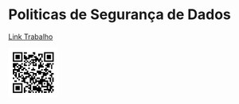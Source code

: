# Politicas de Segurança de Dados

[Link Trabalho](https://paulopc777.github.io/LGPD-ISO_Politics/)

<svg xmlns="http://www.w3.org/2000/svg" xmlns:xlink="http://www.w3.org/1999/xlink" version="1.1" width="100" height="100" viewBox="0 0 2000 2000" x="0" y="0" shape-rendering="crispEdges"><defs></defs><rect x="0" y="0" width="2000" height="2000" fill="#ffffff"></rect><rect x="629" y="173" width="57" height="57" fill="#000000"></rect><rect x="686" y="173" width="57" height="57" fill="#000000"></rect><rect x="971" y="173" width="57" height="57" fill="#000000"></rect><rect x="1028" y="173" width="57" height="57" fill="#000000"></rect><rect x="1028" y="230" width="57" height="57" fill="#000000"></rect><rect x="1199" y="230" width="57" height="57" fill="#000000"></rect><rect x="1256" y="230" width="57" height="57" fill="#000000"></rect><rect x="1313" y="230" width="57" height="57" fill="#000000"></rect><rect x="629" y="287" width="57" height="57" fill="#000000"></rect><rect x="800" y="287" width="57" height="57" fill="#000000"></rect><rect x="857" y="287" width="57" height="57" fill="#000000"></rect><rect x="914" y="287" width="57" height="57" fill="#000000"></rect><rect x="971" y="287" width="57" height="57" fill="#000000"></rect><rect x="1199" y="287" width="57" height="57" fill="#000000"></rect><rect x="1313" y="287" width="57" height="57" fill="#000000"></rect><rect x="629" y="344" width="57" height="57" fill="#000000"></rect><rect x="686" y="344" width="57" height="57" fill="#000000"></rect><rect x="800" y="344" width="57" height="57" fill="#000000"></rect><rect x="857" y="344" width="57" height="57" fill="#000000"></rect><rect x="914" y="344" width="57" height="57" fill="#000000"></rect><rect x="1028" y="344" width="57" height="57" fill="#000000"></rect><rect x="1085" y="344" width="57" height="57" fill="#000000"></rect><rect x="1313" y="344" width="57" height="57" fill="#000000"></rect><rect x="629" y="401" width="57" height="57" fill="#000000"></rect><rect x="686" y="401" width="57" height="57" fill="#000000"></rect><rect x="743" y="401" width="57" height="57" fill="#000000"></rect><rect x="800" y="401" width="57" height="57" fill="#000000"></rect><rect x="1085" y="401" width="57" height="57" fill="#000000"></rect><rect x="1142" y="401" width="57" height="57" fill="#000000"></rect><rect x="1256" y="401" width="57" height="57" fill="#000000"></rect><rect x="686" y="458" width="57" height="57" fill="#000000"></rect><rect x="914" y="458" width="57" height="57" fill="#000000"></rect><rect x="971" y="458" width="57" height="57" fill="#000000"></rect><rect x="1028" y="458" width="57" height="57" fill="#000000"></rect><rect x="1085" y="458" width="57" height="57" fill="#000000"></rect><rect x="1142" y="458" width="57" height="57" fill="#000000"></rect><rect x="1199" y="458" width="57" height="57" fill="#000000"></rect><rect x="1256" y="458" width="57" height="57" fill="#000000"></rect><rect x="629" y="515" width="57" height="57" fill="#000000"></rect><rect x="743" y="515" width="57" height="57" fill="#000000"></rect><rect x="857" y="515" width="57" height="57" fill="#000000"></rect><rect x="971" y="515" width="57" height="57" fill="#000000"></rect><rect x="1085" y="515" width="57" height="57" fill="#000000"></rect><rect x="1199" y="515" width="57" height="57" fill="#000000"></rect><rect x="1313" y="515" width="57" height="57" fill="#000000"></rect><rect x="686" y="572" width="57" height="57" fill="#000000"></rect><rect x="800" y="572" width="57" height="57" fill="#000000"></rect><rect x="914" y="572" width="57" height="57" fill="#000000"></rect><rect x="971" y="572" width="57" height="57" fill="#000000"></rect><rect x="1028" y="572" width="57" height="57" fill="#000000"></rect><rect x="1256" y="572" width="57" height="57" fill="#000000"></rect><rect x="173" y="629" width="57" height="57" fill="#000000"></rect><rect x="230" y="629" width="57" height="57" fill="#000000"></rect><rect x="287" y="629" width="57" height="57" fill="#000000"></rect><rect x="344" y="629" width="57" height="57" fill="#000000"></rect><rect x="515" y="629" width="57" height="57" fill="#000000"></rect><rect x="629" y="629" width="57" height="57" fill="#000000"></rect><rect x="857" y="629" width="57" height="57" fill="#000000"></rect><rect x="971" y="629" width="57" height="57" fill="#000000"></rect><rect x="1085" y="629" width="57" height="57" fill="#000000"></rect><rect x="1256" y="629" width="57" height="57" fill="#000000"></rect><rect x="1370" y="629" width="57" height="57" fill="#000000"></rect><rect x="1541" y="629" width="57" height="57" fill="#000000"></rect><rect x="1598" y="629" width="57" height="57" fill="#000000"></rect><rect x="1655" y="629" width="57" height="57" fill="#000000"></rect><rect x="1769" y="629" width="57" height="57" fill="#000000"></rect><rect x="173" y="686" width="57" height="57" fill="#000000"></rect><rect x="230" y="686" width="57" height="57" fill="#000000"></rect><rect x="287" y="686" width="57" height="57" fill="#000000"></rect><rect x="401" y="686" width="57" height="57" fill="#000000"></rect><rect x="458" y="686" width="57" height="57" fill="#000000"></rect><rect x="629" y="686" width="57" height="57" fill="#000000"></rect><rect x="686" y="686" width="57" height="57" fill="#000000"></rect><rect x="800" y="686" width="57" height="57" fill="#000000"></rect><rect x="971" y="686" width="57" height="57" fill="#000000"></rect><rect x="1028" y="686" width="57" height="57" fill="#000000"></rect><rect x="1085" y="686" width="57" height="57" fill="#000000"></rect><rect x="1199" y="686" width="57" height="57" fill="#000000"></rect><rect x="1256" y="686" width="57" height="57" fill="#000000"></rect><rect x="1313" y="686" width="57" height="57" fill="#000000"></rect><rect x="1484" y="686" width="57" height="57" fill="#000000"></rect><rect x="1541" y="686" width="57" height="57" fill="#000000"></rect><rect x="1598" y="686" width="57" height="57" fill="#000000"></rect><rect x="1712" y="686" width="57" height="57" fill="#000000"></rect><rect x="173" y="743" width="57" height="57" fill="#000000"></rect><rect x="230" y="743" width="57" height="57" fill="#000000"></rect><rect x="344" y="743" width="57" height="57" fill="#000000"></rect><rect x="458" y="743" width="57" height="57" fill="#000000"></rect><rect x="515" y="743" width="57" height="57" fill="#000000"></rect><rect x="1199" y="743" width="57" height="57" fill="#000000"></rect><rect x="1256" y="743" width="57" height="57" fill="#000000"></rect><rect x="1313" y="743" width="57" height="57" fill="#000000"></rect><rect x="1370" y="743" width="57" height="57" fill="#000000"></rect><rect x="1541" y="743" width="57" height="57" fill="#000000"></rect><rect x="1598" y="743" width="57" height="57" fill="#000000"></rect><rect x="1712" y="743" width="57" height="57" fill="#000000"></rect><rect x="230" y="800" width="57" height="57" fill="#000000"></rect><rect x="401" y="800" width="57" height="57" fill="#000000"></rect><rect x="458" y="800" width="57" height="57" fill="#000000"></rect><rect x="572" y="800" width="57" height="57" fill="#000000"></rect><rect x="629" y="800" width="57" height="57" fill="#000000"></rect><rect x="800" y="800" width="57" height="57" fill="#000000"></rect><rect x="971" y="800" width="57" height="57" fill="#000000"></rect><rect x="1199" y="800" width="57" height="57" fill="#000000"></rect><rect x="1484" y="800" width="57" height="57" fill="#000000"></rect><rect x="1712" y="800" width="57" height="57" fill="#000000"></rect><rect x="173" y="857" width="57" height="57" fill="#000000"></rect><rect x="230" y="857" width="57" height="57" fill="#000000"></rect><rect x="287" y="857" width="57" height="57" fill="#000000"></rect><rect x="344" y="857" width="57" height="57" fill="#000000"></rect><rect x="401" y="857" width="57" height="57" fill="#000000"></rect><rect x="515" y="857" width="57" height="57" fill="#000000"></rect><rect x="572" y="857" width="57" height="57" fill="#000000"></rect><rect x="686" y="857" width="57" height="57" fill="#000000"></rect><rect x="914" y="857" width="57" height="57" fill="#000000"></rect><rect x="971" y="857" width="57" height="57" fill="#000000"></rect><rect x="1028" y="857" width="57" height="57" fill="#000000"></rect><rect x="1313" y="857" width="57" height="57" fill="#000000"></rect><rect x="1427" y="857" width="57" height="57" fill="#000000"></rect><rect x="1484" y="857" width="57" height="57" fill="#000000"></rect><rect x="1541" y="857" width="57" height="57" fill="#000000"></rect><rect x="173" y="914" width="57" height="57" fill="#000000"></rect><rect x="344" y="914" width="57" height="57" fill="#000000"></rect><rect x="401" y="914" width="57" height="57" fill="#000000"></rect><rect x="743" y="914" width="57" height="57" fill="#000000"></rect><rect x="1142" y="914" width="57" height="57" fill="#000000"></rect><rect x="1199" y="914" width="57" height="57" fill="#000000"></rect><rect x="1256" y="914" width="57" height="57" fill="#000000"></rect><rect x="1484" y="914" width="57" height="57" fill="#000000"></rect><rect x="1598" y="914" width="57" height="57" fill="#000000"></rect><rect x="1655" y="914" width="57" height="57" fill="#000000"></rect><rect x="173" y="971" width="57" height="57" fill="#000000"></rect><rect x="230" y="971" width="57" height="57" fill="#000000"></rect><rect x="287" y="971" width="57" height="57" fill="#000000"></rect><rect x="458" y="971" width="57" height="57" fill="#000000"></rect><rect x="515" y="971" width="57" height="57" fill="#000000"></rect><rect x="629" y="971" width="57" height="57" fill="#000000"></rect><rect x="686" y="971" width="57" height="57" fill="#000000"></rect><rect x="743" y="971" width="57" height="57" fill="#000000"></rect><rect x="857" y="971" width="57" height="57" fill="#000000"></rect><rect x="914" y="971" width="57" height="57" fill="#000000"></rect><rect x="971" y="971" width="57" height="57" fill="#000000"></rect><rect x="1142" y="971" width="57" height="57" fill="#000000"></rect><rect x="1199" y="971" width="57" height="57" fill="#000000"></rect><rect x="1256" y="971" width="57" height="57" fill="#000000"></rect><rect x="1313" y="971" width="57" height="57" fill="#000000"></rect><rect x="1370" y="971" width="57" height="57" fill="#000000"></rect><rect x="1427" y="971" width="57" height="57" fill="#000000"></rect><rect x="1541" y="971" width="57" height="57" fill="#000000"></rect><rect x="1655" y="971" width="57" height="57" fill="#000000"></rect><rect x="173" y="1028" width="57" height="57" fill="#000000"></rect><rect x="287" y="1028" width="57" height="57" fill="#000000"></rect><rect x="401" y="1028" width="57" height="57" fill="#000000"></rect><rect x="629" y="1028" width="57" height="57" fill="#000000"></rect><rect x="686" y="1028" width="57" height="57" fill="#000000"></rect><rect x="743" y="1028" width="57" height="57" fill="#000000"></rect><rect x="800" y="1028" width="57" height="57" fill="#000000"></rect><rect x="971" y="1028" width="57" height="57" fill="#000000"></rect><rect x="1028" y="1028" width="57" height="57" fill="#000000"></rect><rect x="1085" y="1028" width="57" height="57" fill="#000000"></rect><rect x="1199" y="1028" width="57" height="57" fill="#000000"></rect><rect x="1256" y="1028" width="57" height="57" fill="#000000"></rect><rect x="1370" y="1028" width="57" height="57" fill="#000000"></rect><rect x="1427" y="1028" width="57" height="57" fill="#000000"></rect><rect x="1484" y="1028" width="57" height="57" fill="#000000"></rect><rect x="1541" y="1028" width="57" height="57" fill="#000000"></rect><rect x="1712" y="1028" width="57" height="57" fill="#000000"></rect><rect x="1769" y="1028" width="57" height="57" fill="#000000"></rect><rect x="230" y="1085" width="57" height="57" fill="#000000"></rect><rect x="287" y="1085" width="57" height="57" fill="#000000"></rect><rect x="401" y="1085" width="57" height="57" fill="#000000"></rect><rect x="515" y="1085" width="57" height="57" fill="#000000"></rect><rect x="800" y="1085" width="57" height="57" fill="#000000"></rect><rect x="857" y="1085" width="57" height="57" fill="#000000"></rect><rect x="971" y="1085" width="57" height="57" fill="#000000"></rect><rect x="1085" y="1085" width="57" height="57" fill="#000000"></rect><rect x="1370" y="1085" width="57" height="57" fill="#000000"></rect><rect x="1427" y="1085" width="57" height="57" fill="#000000"></rect><rect x="1484" y="1085" width="57" height="57" fill="#000000"></rect><rect x="1655" y="1085" width="57" height="57" fill="#000000"></rect><rect x="1712" y="1085" width="57" height="57" fill="#000000"></rect><rect x="287" y="1142" width="57" height="57" fill="#000000"></rect><rect x="401" y="1142" width="57" height="57" fill="#000000"></rect><rect x="458" y="1142" width="57" height="57" fill="#000000"></rect><rect x="572" y="1142" width="57" height="57" fill="#000000"></rect><rect x="686" y="1142" width="57" height="57" fill="#000000"></rect><rect x="743" y="1142" width="57" height="57" fill="#000000"></rect><rect x="800" y="1142" width="57" height="57" fill="#000000"></rect><rect x="914" y="1142" width="57" height="57" fill="#000000"></rect><rect x="1028" y="1142" width="57" height="57" fill="#000000"></rect><rect x="1313" y="1142" width="57" height="57" fill="#000000"></rect><rect x="1370" y="1142" width="57" height="57" fill="#000000"></rect><rect x="1712" y="1142" width="57" height="57" fill="#000000"></rect><rect x="173" y="1199" width="57" height="57" fill="#000000"></rect><rect x="344" y="1199" width="57" height="57" fill="#000000"></rect><rect x="515" y="1199" width="57" height="57" fill="#000000"></rect><rect x="572" y="1199" width="57" height="57" fill="#000000"></rect><rect x="629" y="1199" width="57" height="57" fill="#000000"></rect><rect x="686" y="1199" width="57" height="57" fill="#000000"></rect><rect x="857" y="1199" width="57" height="57" fill="#000000"></rect><rect x="914" y="1199" width="57" height="57" fill="#000000"></rect><rect x="971" y="1199" width="57" height="57" fill="#000000"></rect><rect x="1028" y="1199" width="57" height="57" fill="#000000"></rect><rect x="1142" y="1199" width="57" height="57" fill="#000000"></rect><rect x="1199" y="1199" width="57" height="57" fill="#000000"></rect><rect x="1313" y="1199" width="57" height="57" fill="#000000"></rect><rect x="1484" y="1199" width="57" height="57" fill="#000000"></rect><rect x="1598" y="1199" width="57" height="57" fill="#000000"></rect><rect x="1655" y="1199" width="57" height="57" fill="#000000"></rect><rect x="1769" y="1199" width="57" height="57" fill="#000000"></rect><rect x="401" y="1256" width="57" height="57" fill="#000000"></rect><rect x="572" y="1256" width="57" height="57" fill="#000000"></rect><rect x="629" y="1256" width="57" height="57" fill="#000000"></rect><rect x="857" y="1256" width="57" height="57" fill="#000000"></rect><rect x="914" y="1256" width="57" height="57" fill="#000000"></rect><rect x="971" y="1256" width="57" height="57" fill="#000000"></rect><rect x="1085" y="1256" width="57" height="57" fill="#000000"></rect><rect x="1256" y="1256" width="57" height="57" fill="#000000"></rect><rect x="1313" y="1256" width="57" height="57" fill="#000000"></rect><rect x="1370" y="1256" width="57" height="57" fill="#000000"></rect><rect x="1427" y="1256" width="57" height="57" fill="#000000"></rect><rect x="1655" y="1256" width="57" height="57" fill="#000000"></rect><rect x="1769" y="1256" width="57" height="57" fill="#000000"></rect><rect x="230" y="1313" width="57" height="57" fill="#000000"></rect><rect x="287" y="1313" width="57" height="57" fill="#000000"></rect><rect x="515" y="1313" width="57" height="57" fill="#000000"></rect><rect x="572" y="1313" width="57" height="57" fill="#000000"></rect><rect x="629" y="1313" width="57" height="57" fill="#000000"></rect><rect x="857" y="1313" width="57" height="57" fill="#000000"></rect><rect x="971" y="1313" width="57" height="57" fill="#000000"></rect><rect x="1085" y="1313" width="57" height="57" fill="#000000"></rect><rect x="1142" y="1313" width="57" height="57" fill="#000000"></rect><rect x="1199" y="1313" width="57" height="57" fill="#000000"></rect><rect x="1256" y="1313" width="57" height="57" fill="#000000"></rect><rect x="1313" y="1313" width="57" height="57" fill="#000000"></rect><rect x="1370" y="1313" width="57" height="57" fill="#000000"></rect><rect x="1427" y="1313" width="57" height="57" fill="#000000"></rect><rect x="1484" y="1313" width="57" height="57" fill="#000000"></rect><rect x="1541" y="1313" width="57" height="57" fill="#000000"></rect><rect x="1655" y="1313" width="57" height="57" fill="#000000"></rect><rect x="1769" y="1313" width="57" height="57" fill="#000000"></rect><rect x="629" y="1370" width="57" height="57" fill="#000000"></rect><rect x="686" y="1370" width="57" height="57" fill="#000000"></rect><rect x="743" y="1370" width="57" height="57" fill="#000000"></rect><rect x="857" y="1370" width="57" height="57" fill="#000000"></rect><rect x="971" y="1370" width="57" height="57" fill="#000000"></rect><rect x="1028" y="1370" width="57" height="57" fill="#000000"></rect><rect x="1085" y="1370" width="57" height="57" fill="#000000"></rect><rect x="1199" y="1370" width="57" height="57" fill="#000000"></rect><rect x="1256" y="1370" width="57" height="57" fill="#000000"></rect><rect x="1313" y="1370" width="57" height="57" fill="#000000"></rect><rect x="1541" y="1370" width="57" height="57" fill="#000000"></rect><rect x="1712" y="1370" width="57" height="57" fill="#000000"></rect><rect x="743" y="1427" width="57" height="57" fill="#000000"></rect><rect x="914" y="1427" width="57" height="57" fill="#000000"></rect><rect x="1028" y="1427" width="57" height="57" fill="#000000"></rect><rect x="1199" y="1427" width="57" height="57" fill="#000000"></rect><rect x="1256" y="1427" width="57" height="57" fill="#000000"></rect><rect x="1313" y="1427" width="57" height="57" fill="#000000"></rect><rect x="1427" y="1427" width="57" height="57" fill="#000000"></rect><rect x="1541" y="1427" width="57" height="57" fill="#000000"></rect><rect x="1598" y="1427" width="57" height="57" fill="#000000"></rect><rect x="1712" y="1427" width="57" height="57" fill="#000000"></rect><rect x="800" y="1484" width="57" height="57" fill="#000000"></rect><rect x="857" y="1484" width="57" height="57" fill="#000000"></rect><rect x="1142" y="1484" width="57" height="57" fill="#000000"></rect><rect x="1313" y="1484" width="57" height="57" fill="#000000"></rect><rect x="1541" y="1484" width="57" height="57" fill="#000000"></rect><rect x="1598" y="1484" width="57" height="57" fill="#000000"></rect><rect x="1655" y="1484" width="57" height="57" fill="#000000"></rect><rect x="686" y="1541" width="57" height="57" fill="#000000"></rect><rect x="743" y="1541" width="57" height="57" fill="#000000"></rect><rect x="857" y="1541" width="57" height="57" fill="#000000"></rect><rect x="971" y="1541" width="57" height="57" fill="#000000"></rect><rect x="1028" y="1541" width="57" height="57" fill="#000000"></rect><rect x="1085" y="1541" width="57" height="57" fill="#000000"></rect><rect x="1199" y="1541" width="57" height="57" fill="#000000"></rect><rect x="1313" y="1541" width="57" height="57" fill="#000000"></rect><rect x="1370" y="1541" width="57" height="57" fill="#000000"></rect><rect x="1427" y="1541" width="57" height="57" fill="#000000"></rect><rect x="1484" y="1541" width="57" height="57" fill="#000000"></rect><rect x="1541" y="1541" width="57" height="57" fill="#000000"></rect><rect x="1655" y="1541" width="57" height="57" fill="#000000"></rect><rect x="1712" y="1541" width="57" height="57" fill="#000000"></rect><rect x="1769" y="1541" width="57" height="57" fill="#000000"></rect><rect x="629" y="1598" width="57" height="57" fill="#000000"></rect><rect x="800" y="1598" width="57" height="57" fill="#000000"></rect><rect x="857" y="1598" width="57" height="57" fill="#000000"></rect><rect x="971" y="1598" width="57" height="57" fill="#000000"></rect><rect x="1028" y="1598" width="57" height="57" fill="#000000"></rect><rect x="1085" y="1598" width="57" height="57" fill="#000000"></rect><rect x="1142" y="1598" width="57" height="57" fill="#000000"></rect><rect x="1199" y="1598" width="57" height="57" fill="#000000"></rect><rect x="1256" y="1598" width="57" height="57" fill="#000000"></rect><rect x="1541" y="1598" width="57" height="57" fill="#000000"></rect><rect x="1655" y="1598" width="57" height="57" fill="#000000"></rect><rect x="1712" y="1598" width="57" height="57" fill="#000000"></rect><rect x="629" y="1655" width="57" height="57" fill="#000000"></rect><rect x="857" y="1655" width="57" height="57" fill="#000000"></rect><rect x="971" y="1655" width="57" height="57" fill="#000000"></rect><rect x="1028" y="1655" width="57" height="57" fill="#000000"></rect><rect x="1085" y="1655" width="57" height="57" fill="#000000"></rect><rect x="1142" y="1655" width="57" height="57" fill="#000000"></rect><rect x="1199" y="1655" width="57" height="57" fill="#000000"></rect><rect x="1256" y="1655" width="57" height="57" fill="#000000"></rect><rect x="1427" y="1655" width="57" height="57" fill="#000000"></rect><rect x="1484" y="1655" width="57" height="57" fill="#000000"></rect><rect x="1541" y="1655" width="57" height="57" fill="#000000"></rect><rect x="1598" y="1655" width="57" height="57" fill="#000000"></rect><rect x="1655" y="1655" width="57" height="57" fill="#000000"></rect><rect x="1769" y="1655" width="57" height="57" fill="#000000"></rect><rect x="629" y="1712" width="57" height="57" fill="#000000"></rect><rect x="686" y="1712" width="57" height="57" fill="#000000"></rect><rect x="800" y="1712" width="57" height="57" fill="#000000"></rect><rect x="914" y="1712" width="57" height="57" fill="#000000"></rect><rect x="1142" y="1712" width="57" height="57" fill="#000000"></rect><rect x="1199" y="1712" width="57" height="57" fill="#000000"></rect><rect x="1256" y="1712" width="57" height="57" fill="#000000"></rect><rect x="1313" y="1712" width="57" height="57" fill="#000000"></rect><rect x="1598" y="1712" width="57" height="57" fill="#000000"></rect><rect x="1655" y="1712" width="57" height="57" fill="#000000"></rect><rect x="1769" y="1712" width="57" height="57" fill="#000000"></rect><rect x="629" y="1769" width="57" height="57" fill="#000000"></rect><rect x="800" y="1769" width="57" height="57" fill="#000000"></rect><rect x="857" y="1769" width="57" height="57" fill="#000000"></rect><rect x="971" y="1769" width="57" height="57" fill="#000000"></rect><rect x="1085" y="1769" width="57" height="57" fill="#000000"></rect><rect x="1199" y="1769" width="57" height="57" fill="#000000"></rect><rect x="1313" y="1769" width="57" height="57" fill="#000000"></rect><rect x="1427" y="1769" width="57" height="57" fill="#000000"></rect><rect x="1484" y="1769" width="57" height="57" fill="#000000"></rect><rect x="1598" y="1769" width="57" height="57" fill="#000000"></rect><rect x="1712" y="1769" width="57" height="57" fill="#000000"></rect><svg version="1.1" id="Ebene_1" x="173" y="173" width="399" height="399" viewBox="0 0 699.988 699.986" enable-background="new 0 0 699.988 699.986" xml:space="preserve" shape-rendering="auto">
<path fill="#000000" d="M600.99,0h-100h-99.997h-0.001h-99.997h-99.998h-99.998H1v99.998v99.998v99.998v99.999v99.997v99.998v99.998  h99.999h99.998h99.998h99.997h0.001h99.997h100h99.998v-99.998V499.99v-99.997v-99.999v-99.998V99.998V0H600.99z M600.99,199.996  v99.998v99.999v99.997v99.998h-100h-99.997h-0.001h-99.997h-99.998h-99.998V499.99v-99.997v-99.999v-99.998V99.998h99.998h99.998  h99.997h0.001h99.997h100V199.996z"></path>
</svg>
<svg version="1.0" id="Ebene_1" x="173" y="173" width="399" height="399" viewBox="0 0 699.988 699.988" enable-background="new 0 0 699.988 699.988" xml:space="preserve" shape-rendering="auto">
<polygon fill="#000000" points="399.994,199.997 399.992,199.997 299.996,199.997 199.998,199.997 199.998,299.994 199.998,399.994   199.998,499.991 299.996,499.991 399.992,499.991 399.994,499.991 499.99,499.991 499.99,399.994 499.99,299.994 499.99,199.997 "></polygon>
</svg>
<svg version="1.1" id="Ebene_1" x="1427" y="173" width="399" height="399" viewBox="0 0 699.988 699.986" enable-background="new 0 0 699.988 699.986" xml:space="preserve" shape-rendering="auto">
<path fill="#000000" d="M600.99,0h-100h-99.997h-0.001h-99.997h-99.998h-99.998H1v99.998v99.998v99.998v99.999v99.997v99.998v99.998  h99.999h99.998h99.998h99.997h0.001h99.997h100h99.998v-99.998V499.99v-99.997v-99.999v-99.998V99.998V0H600.99z M600.99,199.996  v99.998v99.999v99.997v99.998h-100h-99.997h-0.001h-99.997h-99.998h-99.998V499.99v-99.997v-99.999v-99.998V99.998h99.998h99.998  h99.997h0.001h99.997h100V199.996z"></path>
</svg>
<svg version="1.0" id="Ebene_1" x="1427" y="173" width="399" height="399" viewBox="0 0 699.988 699.988" enable-background="new 0 0 699.988 699.988" xml:space="preserve" shape-rendering="auto">
<polygon fill="#000000" points="399.994,199.997 399.992,199.997 299.996,199.997 199.998,199.997 199.998,299.994 199.998,399.994   199.998,499.991 299.996,499.991 399.992,499.991 399.994,499.991 499.99,499.991 499.99,399.994 499.99,299.994 499.99,199.997 "></polygon>
</svg>
<svg version="1.1" id="Ebene_1" x="173" y="1427" width="399" height="399" viewBox="0 0 699.988 699.986" enable-background="new 0 0 699.988 699.986" xml:space="preserve" shape-rendering="auto">
<path fill="#000000" d="M600.99,0h-100h-99.997h-0.001h-99.997h-99.998h-99.998H1v99.998v99.998v99.998v99.999v99.997v99.998v99.998  h99.999h99.998h99.998h99.997h0.001h99.997h100h99.998v-99.998V499.99v-99.997v-99.999v-99.998V99.998V0H600.99z M600.99,199.996  v99.998v99.999v99.997v99.998h-100h-99.997h-0.001h-99.997h-99.998h-99.998V499.99v-99.997v-99.999v-99.998V99.998h99.998h99.998  h99.997h0.001h99.997h100V199.996z"></path>
</svg>
<svg version="1.0" id="Ebene_1" x="173" y="1427" width="399" height="399" viewBox="0 0 699.988 699.988" enable-background="new 0 0 699.988 699.988" xml:space="preserve" shape-rendering="auto">
<polygon fill="#000000" points="399.994,199.997 399.992,199.997 299.996,199.997 199.998,199.997 199.998,299.994 199.998,399.994   199.998,499.991 299.996,499.991 399.992,499.991 399.994,499.991 499.99,499.991 499.99,399.994 499.99,299.994 499.99,199.997 "></polygon>
</svg>
</svg>
